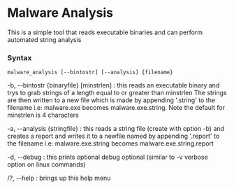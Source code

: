 # Malware Analysis
This is a simple tool that reads executable binaries and can perform automated string analysis


### Syntax

```
malware_analysis [--bintostr] [--analysis] {filename}
```

-b, --bintostr {binaryfile} [minstrlen] : this reads an executable binary and trys to grab strings of a length equal to or greater than minstrlen The strings are then written to a new file which is made by appending '.string' to the filename i.e: malware.exe becomes malware.exe.string. Note the default for minstrlen is 4 characters

-a, --analysis {stringfile} : this reads a string file (create with option -b) and creates a report and writes it to a newfile named by appending '.report' to the filename i.e: malware.exe.string becomes malware.exe.string.report

-d, --debug : this prints optional debug optional (similar to -v verbose option on linux commands)

/?, --help : brings up this help menu

